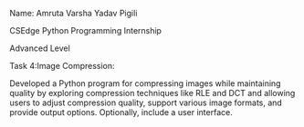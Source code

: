 Name: Amruta Varsha Yadav Pigili

CSEdge Python Programming Internship

Advanced Level

Task 4:Image Compression:

Developed a Python program for compressing images while maintaining quality by exploring compression techniques like RLE and DCT and allowing users to adjust compression quality, support various image formats, and provide output options. Optionally, include a user interface.
